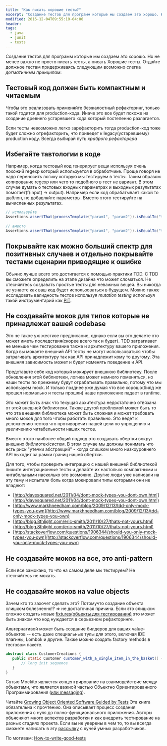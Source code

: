 ```yaml
---
title: "Как писать хорошие тесты?"
excerpt: "Создание тестов для программ которые мы создаем это хорошо. Но не менее важно не просто писать тесты, а писать Хорошие тесты."
modified: 2016-12-04T09:55:10-04:00
header:
tags: 
  - java
  - junit
  - tests
---
```


Создание тестов для программ которые мы создаем это хорошо.
Но не менее важно не просто писать тесты, а писать Хорошие тесты.
Отдайте должное тестам придерживаясь следующим возможно слегка _догматичным принципам_:
 
## Тестовый код должен быть компактным и читаемым

Чтобы это реализовать применяйте безжалостный рефакторинг, только такой годится для production-кода. 
Иначе это все будет похоже на создание древнего устаревшего кода который постепенно разлагается.

Если тесты невозможно легко зарефакторить тогда production-код тоже будет сложно отрефакторить,
что приведет к legacy(устаревшему) production коду. Всегда выбирай путь _храброго рефакторера_

## Избегайте тавтологии в коде

Например, когда тестовый код генерирует вещи используя очень похожий regexp который используется в обработчике.
Проще говоря не надо переносить логику которую мы тестируем в тесты.
Таким образом копирование regexp или чего то подобного в тест не вариант.
В этом случае думать о тестовых входных параметрах и выходных результатах помогает(f(input) -> output).
Например если код обрабатывает какой то шаблон, не добавляйте параметры. Вместо этого тестируйте на вычисленных результатах.
 
```java 
// используйте
Assertions.assertThat(processTemplate("param1", "param2")).isEqualTo("this is 'param1', and this is 'param2'"));
 
// вместо
Assertions.assertThat(processTemplate("param1", "param2")).isEqualTo("this is '%s', and this is '%s'", param1, param2));
```

## Покрывайте как можно больший спектр для позитивных случаев и отдельно покрывайте тестами сценарии приводящие к ошибке

Обычно лучше всего это достигается с помощью практики TDD.
С TDD вы сможете определить на этапе дизайна что может сломаться.
Не стесняйтесь создавать простые тесты для неважных вещей.
Вы никогда не узнаете как ваш код будет использоваться в будущем.
Можно также исследовать валидность тестов используя _mutation testing_ используя такой инструментарий как [PIT](http://pitest.org/).

## Не создавайте моков для типов которые не принадлежат вашей codebase
 
Это не такое уж жесткое предписание, однако если вы это делаете это может иметь последствия(скорее всего так и будет).
TDD затрагивает не меньше чем тестирование также и архитектуру вашего приложения.
Когда вы мокаете внешний API тесты не могут использоваться чтобы затрагивать архитектуру так как API
принадлежит кому то другому. Эта внешняя зависимость может и будет изменять поведение и API.

Представьте себе код который мокирует внешнюю библиотеку. После обновления этой библиотеки,
логика может немного поменяться, но наши тесты по прежнему будут отрабатывать правильно, потому что
мы используем mock. 
И только позднее уже думая что все хорошо(билд же прошел нормально и тесты прошли) наше приложение падает в runtime.

Это может быть знак что текущая архитектура недостаточно отвязана от этой внешней библиотеки.
Также другой проблемой может быть то что эта внешняя библиотека может быть сложная и может требовать
много моков для того чтобы работать правильно. Это ведет к усложнению тестов что противоречит
нашей цели по упрощению и увеличению читабельности наших тестов.
  
Вместо этого наиболее общий подход это создавать обертки вокруг внешних библиотек/систем.
В этом случае мы должны понимать что есть риск "утечки абстракций" - когда слишком много низкоуровнего API
выходит за рамки границ нашей обертки.
  
Для того, чтобы проверить интеграцию с нашей внешней библиотекой пишите интеграционные тесты и делайте их
настолько компактными и читабельными насколько это возможно.
Другие люди уже написали на эту тему и испытали боль когда мокировали типы которыми они не владеют:
  
 * [http://davesquared.net/2011/04/dont-mock-types-you-dont-own.html](http://davesquared.net/2011/04/dont-mock-types-you-dont-own.html)
 * [http://www.markhneedham.com/blog/2009/12/13/tdd-only-mock-types-you-own](http://www.markhneedham.com/blog/2009/12/13/tdd-only-mock-types-you-own)
 * [http://blog.8thlight.com/eric-smith/2011/10/27/thats-not-yours.html](http://blog.8thlight.com/eric-smith/2011/10/27/thats-not-yours.html)
 * [http://stackoverflow.com/questions/1906344/should-you-only-mock-types-you-own](http://stackoverflow.com/questions/1906344/should-you-only-mock-types-you-own)

## Не создавайте моков на все, это anti-pattern

Если все замокано, то что на самом деле мы тестируем? Не стесняйтесь не мокать.

## Не создавайте моков на value objects

Зачем кто то захочет сделать это?
Потомучто создание объекта слишком болезненно!? => не достаточная причина.
Если это слишком сложно создать новые [fixtures(объекты для тестирования)](https://github.com/junit-team/junit4/wiki/test-fixtures)
это может быть знаком что код нуждается в серьезном рефакторинге.
 
Альтернативой может быть создание билдеров для ваших value-объектов -- есть даже специальные тулы для этого,
включая IDE плагины, Lombok и другие. Также можно создать factory methods в тестовом пакете.
 
```java
abstract class CustomerCreations {
   public static Customer customer_with_a_single_item_in_the_basket() {
       // long init sequence
   }
}
```
Сутью Mockito является концентрирование на взаимодействие между объектами, что является важной частью Объектно Ориентированного Программирования ([или messaging](http://c2.com/cgi/wiki?AlanKayOnMessaging)).

Читайте [Growing Object Oriented Software Guided by Tests](http://www.amazon.com/Growing-Object-Oriented-Software-Guided-Tests/dp/0321503627)
Эта книга  обязательна к прочтению.
Она описывает процесс создания приложения с нуля до полно-функционального приложения. Авторы объясняют много аспектов разработки и как внедрить тестирование на разных стадиях проекта.
Если вы не уверены в чем то, то вы всегда сможете написать в эту [рассылку](https://groups.google.com/forum/#!forum/growing-object-oriented-software) с кучей умных разработчиков.

По мотивам: [How-to-write-good-tests](https://github.com/mockito/mockito/wiki/How-to-write-good-tests)

